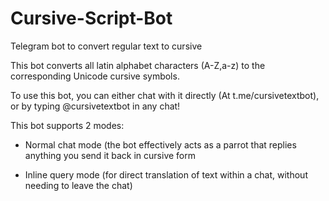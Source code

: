 # Cursive-Script-Bot
Telegram bot to convert regular text to cursive

This bot converts all latin alphabet characters (A-Z,a-z) to the corresponding Unicode cursive symbols.

To use this bot, you can either chat with it directly (At t.me/cursivetextbot), or by typing @cursivetextbot in any chat!

This bot supports 2 modes:

- Normal chat mode (the bot effectively acts as a parrot that replies anything you send it back in cursive form

- Inline query mode (for direct translation of text within a chat, without needing to leave the chat)
